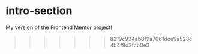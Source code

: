 # intro-section
My version of the Frontend Mentor project!
>>>>>>> 8219c934ab8f9a7061dce9a523c4b4f9d3fcb0e3
